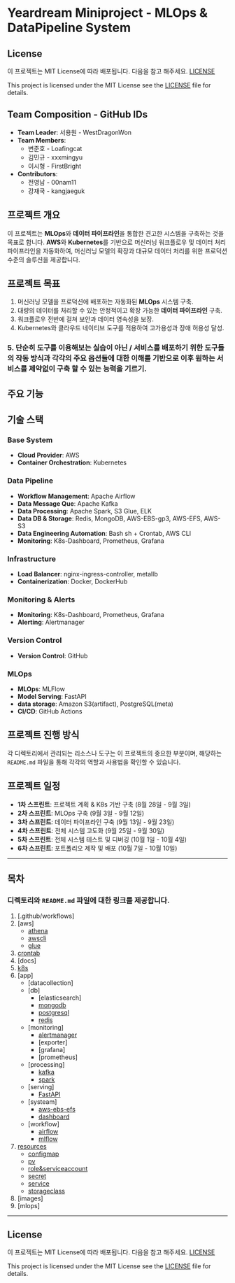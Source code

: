# Yeardream Miniproject - MLOps & DataPipeline System

## License
이 프로젝트는 MIT License에 따라 배포됩니다.
다음을 참고 해주세요. [LICENSE](./LICENSE)

This project is licensed under the MIT License
see the [LICENSE](./LICENSE) file for details.

## Team Composition - GitHub IDs
- **Team Leader**: 서용원 - WestDragonWon
- **Team Members**:
  - 변준호 - Loafingcat
  - 김민규 - xxxmingyu
  - 이시형 - FirstBright
- **Contributors**:
  - 전영남 - 00nam11
  - 강재국 - kangjaeguk

## 프로젝트 개요
이 프로젝트는 **MLOps**와 **데이터 파이프라인**을 통합한 견고한 시스템을 구축하는 것을 목표로 합니다. **AWS**와 **Kubernetes**를 기반으로 머신러닝 워크플로우 및 데이터 처리 파이프라인을 자동화하여, 머신러닝 모델의 확장과 대규모 데이터 처리를 위한 프로덕션 수준의 솔루션을 제공합니다.

## 프로젝트 목표

1. 머신러닝 모델을 프로덕션에 배포하는 자동화된 **MLOps** 시스템 구축.
2. 대량의 데이터를 처리할 수 있는 안정적이고 확장 가능한 **데이터 파이프라인** 구축.
3. 워크플로우 전반에 걸쳐 보안과 데이터 영속성을 보장.
4. Kubernetes와 클라우드 네이티브 도구를 적용하여 고가용성과 장애 허용성 달성.
### 5. 단순히 도구를 이용해보는 실습이 아닌 / 서비스를 배포하기 위한 도구들의 작동 방식과 각각의 주요 옵션들에 대한 이해를 기반으로 이후 원하는 서비스를 제약없이 구축 할 수 있는 능력을 기르기.


## 주요 기능


## 기술 스택
### Base System
- **Cloud Provider**: AWS
- **Container Orchestration**: Kubernetes

### Data Pipeline
- **Workflow Management**: Apache Airflow
- **Data Message Que**: Apache Kafka
- **Data Processing**: Apache Spark, S3 Glue, ELK 
- **Data DB & Storage**: Redis, MongoDB, AWS-EBS-gp3, AWS-EFS, AWS-S3
- **Data Engineering Automation**: Bash sh + Crontab, AWS CLI
- **Monitoring**: K8s-Dashboard, Prometheus, Grafana

### Infrastructure
- **Load Balancer**: nginx-ingress-controller, metallb
- **Containerization**: Docker, DockerHub
### Monitoring & Alerts
- **Monitoring**: K8s-Dashboard, Prometheus, Grafana
- **Alerting**: Alertmanager
### Version Control
- **Version Control**: GitHub

### MLOps
- **MLOps**: MLFlow 
- **Model Serving**: FastAPI
- **data storage**: Amazon S3(artifact), PostgreSQL(meta)
- **CI/CD**: GitHub Actions

## 프로젝트 진행 방식

각 디렉토리에서 관리되는 리소스나 도구는 이 프로젝트의 중요한 부분이며, 해당하는 `README.md` 파일을 통해 각각의 역할과 사용법을 확인할 수 있습니다.

## 프로젝트 일정
- **1차 스프린트**: 프로젝트 계획 & K8s 기반 구축 (8월 28일 - 9월 3일)
- **2차 스프린트**: MLOps 구축 (9월 3일 - 9월 12일)
- **3차 스프린트**: 데이터 파이프라인 구축 (9월 13일 - 9월 23일)
- **4차 스프린트**: 전체 시스템 고도화 (9월 25일 - 9월 30일)
- **5차 스프린트**: 전체 시스템 테스트 및 디버깅 (10월 1일 - 10월 4일)
- **6차 스프린트**: 포트폴리오 제작 및 배포 (10월 7일 - 10월 10일)

---


## 목차
### 디렉토리와 `README.md` 파일에 대한 링크를 제공합니다.
1. [.github/workflows]
2. [aws]
    - [athena](./aws/athena/README.md)
    - [awscli](./aws/awscli/README.md)
    - [glue](./aws/glue/README.md)
3. [crontab](./crontab/README.md)
4. [docs]
5. [k8s](./k8s/app/README.md)
6. [app]
    - [datacollection]
    - [db]
      - [elasticsearch]
      - [mongodb](./k8s/app/db/mongodb/README.md)
      - [postgresql](./k8s/app/db/postgresql/README.md)
      - [redis](./k8s/app/db/redis/README.md)
    - [monitoring]
      - [alertmanager](./k8s/app/monitoring/alertmanager/README.md)
      - [exporter]
      - [grafana]
      - [prometheus]
    - [processing]
      - [kafka](./k8s/app/processing/kafka/README.md)
      - [spark](./k8s/app/processing/spark/README.md)
    - [serving]
      - [FastAPI](./k8s/app/serving/README.md)
    - [systeam]
      - [aws-ebs-efs](./k8s/app/system/aws-ebs-efs/README.md)
      - [dashboard](./k8s/app/system/dashboard/README.md)
    - [workflow]
      - [airflow](./k8s/app/workflow/airflow/README.md)
      - [mlflow](./k8s/app/workflow/mlflow/README.md)
7. [resources](./k8s/resources/README.md)
    - [configmap](./k8s/resources/configmap/README.md)
    - [pv](./k8s/resources/pv/README.md)
    - [role&serviceaccount](./k8s/resources/role&serviceaccount/README.md)
    - [secret](./k8s/resources/secret/README.md)
    - [service](./k8s/resources/service/README.md)
    - [storageclass](./k8s/resources/storageclass/README.md)
8. [images]
9. [mlops]
---

## License
이 프로젝트는 MIT License에 따라 배포됩니다.
다음을 참고 해주세요. [LICENSE](./LICENSE)

This project is licensed under the MIT License
see the [LICENSE](./LICENSE) file for details.